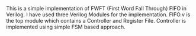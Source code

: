 This is a simple implementation of FWFT (First Word Fall Through) FIFO in Verilog. 
I have used three Verilog Modules for the implementation. 
FIFO.v is the top module which contains a Controller and Register File. Controller is implemented using simple FSM based approach.


